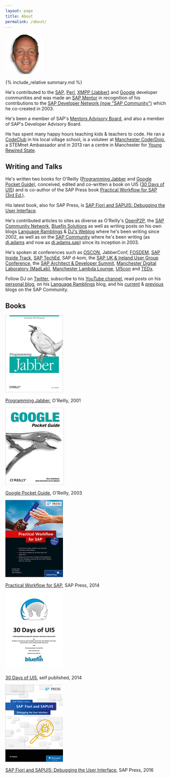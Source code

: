 ```yaml
---
layout: page
title: About
permalink: /about/
---
```


![Head shot](/content/images/DJA-head-small.jpg)

{% include_relative summary.md %}

He's contributed to the [SAP](http://community.sap.com), [Perl](http://search.cpan.org/~qmacro/), [XMPP (Jabber)](http://xmpp.org) and [Google](http://gtugs.org) developer communities and was made an [SAP Mentor](http://www.sap.com/uk/community/resources/influencer-programs.html) in recognition of his contributions to the [SAP Developer Network (now "SAP Community")](http://community.sap.com) which he co-created in 2003.

He's been a member of SAP's [Mentors Advisory Board](https://blogs.sap.com/2016/03/08/introducing-the-new-sap-mentors-advisory-board-2016-2018/), and also a member of SAP's Developer Advisory Board.

He has spent many happy hours teaching kids & teachers to code. He ran a [CodeClub](/2013/04/18/codeclub-thoughts/) in his local village school, is a voluteer at [Manchester CoderDojo](http://mcrcoderdojo.org.uk), a STEMnet Ambassador and in 2013 ran a centre in Manchester for [Young Rewired State](http://getcodingkids.com/young-rewired-state/).

## Writing and Talks

He's written two books for O'Reilly ([Programming Jabber](http://shop.oreilly.com/product/9780596002022.do) and [Google Pocket Guide](http://shop.oreilly.com/product/9780596005504.do)), conceived, edited and co-written a book on UI5 ([30 Days of UI5](https://www.amazon.co.uk/30-Days-UI5-Celebrating-milestone-ebook/dp/B017MOJEWG)) and is co-author of the SAP Press book [Practical Workflow for SAP (3rd Ed.)](https://www.amazon.co.uk/Practical-Workflow-Revised-Rickayzen-Hardcover/dp/B011DCBNZO).

His latest book, also for SAP Press, is [SAP Fiori and SAPUI5: Debugging the User Interface](https://www.sap-press.com/sap-fiori-and-sapui5-debugging-the-user-interface_4305/).

He's contributed articles to sites as diverse as O'Reilly's [OpenP2P](http://www.openp2p.com), the [SAP Community Network](http://scn.sap.com/people/dj.adams.sap/content), [Bluefin Solutions](https://www.bluefinsolutions.com/insights/dj-adams) as well as writing posts on his own blogs [Language Ramblings](http://langram.org) & [DJ's Weblog](http://qmacro.org) where he's been writing since 2002, as well as on the [SAP Community](//community.sap.com) where he's been writing (as [dj.adams](//people.sap.com/dj.adams) and now as [dj.adams.sap](//people.sap.com/dj.adams.sap)) since its inception in 2003.

He's spoken at conferences such as [OSCON](http://www.oscon.com), JabberConf, [FOSDEM](http://www.fosdem.org), [SAP Inside Track](http://scn.sap.com/community/events/inside-track), [SAP TechEd](http://www.sapteched.com), SAP d-kom, the [SAP UK & Ireland User Group Conference](http://www.sapusers.org/), the [SAP Architect & Developer Summit](http://www.bluefinsolutions.com/insights/dj-adams/november-2014/the-inaugural-sap-architect-developer-summit), [Manchester Digital Laboratory (MadLab)](http://madlab.org.uk), [Manchester Lambda Lounge](http://lambdalounge.org.uk), [UI5con](https://www.youtube.com/watch?v=CTgtS6Cd98Y) and [TEDx](http://www.youtube.com/watch?v=-gvOCaExeK0).

Follow DJ on [Twitter](//twitter.com/qmacro), subscribe to his [YouTube channel](https://youtube.com/djadams-qmacro), read posts on his [personal blog](//qmacro.org), on his [Language Ramblings](http://langram.org) blog, and his [current](//people.sap.com/dj.adams.sap) & [previous](//people.sap.com/dj.adams) blogs on the SAP Community.

## Books

![Programming Jabber](/content/images/books/programmingjabber.png)

[Programming Jabber](http://shop.oreilly.com/product/9780596002022.do), O'Reilly, 2001

![Google Pocket Guide](/content/images/books/googlepocketguide.png)

[Google Pocket Guide](http://shop.oreilly.com/product/9780596005504.do), O'Reilly, 2003

![Practical Workflow for SAP](/content/images/books/practicalworkflow.png)

[Practical Workflow for SAP](https://www.amazon.co.uk/Practical-Workflow-Revised-Rickayzen-Hardcover/dp/B011DCBNZO), SAP Press, 2014

![30 Days of UI5](/content/images/books/30daysofui5.png)

[30 Days of UI5](https://www.amazon.co.uk/30-Days-UI5-Celebrating-milestone-ebook/dp/B017MOJEWG), self published, 2014

![SAP Fiori and SAPUI5: Debugging the User Interface](/content/images/books/debugging.png)

[SAP Fiori and SAPUI5: Debugging the User Interface](https://www.sap-press.com/sap-fiori-and-sapui5-debugging-the-user-interface_4305/), SAP Press, 2016


